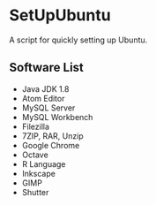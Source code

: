 # SetUpUbuntu
A script for quickly setting up Ubuntu.

## Software List
* Java JDK 1.8
* Atom Editor
* MySQL Server
* MySQL Workbench
* Filezilla
* 7ZIP, RAR, Unzip
* Google Chrome
* Octave
* R Language
* Inkscape
* GIMP
* Shutter
